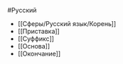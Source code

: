 #Русский 
- [[Сферы/Русский язык/Корень]]
- [[Приставка]] 
- [[Суффикс]]  
- [[Основа]]
- [[Окончание]] 